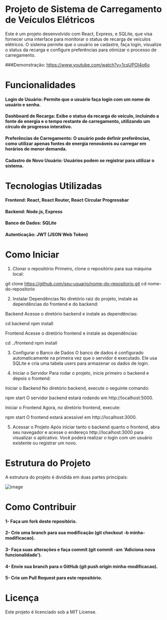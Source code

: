 # Projeto de Sistema de Carregamento de Veículos Elétricos

Este é um projeto desenvolvido com React, Express, e SQLite, que visa fornecer uma interface para monitorar o status de recarga de veículos elétricos. O sistema permite que o usuário se cadastre, faça login, visualize o status da recarga e configure preferências para otimizar o processo de carregamento.

###Demonstração: https://www.youtube.com/watch?v=1csUPOI4o6o

# Funcionalidades

#### Login de Usuário: Permite que o usuário faça login com um nome de usuário e senha.
#### Dashboard de Recarga: Exibe o status da recarga do veículo, incluindo a fonte de energia e o tempo restante de carregamento, utilizando um círculo de progresso interativo.
#### Preferências de Carregamento: O usuário pode definir preferências, como utilizar apenas fontes de energia renováveis ou carregar em horários de menor demanda.
#### Cadastro de Novo Usuário: Usuários podem se registrar para utilizar o sistema.

# Tecnologias Utilizadas

#### Frontend: React, React Router, React Circular Progressbar
#### Backend: Node.js, Express
#### Banco de Dados: SQLite
#### Autenticação: JWT (JSON Web Token)

# Como Iniciar

1. Clonar o repositório
Primeiro, clone o repositório para sua máquina local:

git clone https://github.com/seu-usuario/nome-do-repositorio.git
cd nome-do-repositorio

2. Instalar Dependências
No diretório raiz do projeto, instale as dependências do frontend e do backend:

Backend
Acesse o diretório backend e instale as dependências:

cd backend
npm install

Frontend
Acesse o diretório frontend e instale as dependências:

cd ../frontend
npm install

3. Configurar o Banco de Dados
O banco de dados é configurado automaticamente na primeira vez que o servidor é executado. Ele usa SQLite e cria uma tabela users para armazenar os dados de login.

4. Iniciar o Servidor
Para rodar o projeto, inicie primeiro o backend e depois o frontend:

Iniciar o Backend
No diretório backend, execute o seguinte comando:

npm start
O servidor backend estará rodando em http://localhost:5000.

Iniciar o Frontend
Agora, no diretório frontend, execute:

npm start
O frontend estará acessível em http://localhost:3000.

5. Acessar o Projeto
Após iniciar tanto o backend quanto o frontend, abra seu navegador e acesse o endereço http://localhost:3000 para visualizar o aplicativo. Você poderá realizar o login com um usuário existente ou registrar um novo.

# Estrutura do Projeto
A estrutura do projeto é dividida em duas partes principais:

![image](https://github.com/user-attachments/assets/b57b43de-4bd0-4def-b6e9-43b2015d4b7e)

# Como Contribuir

#### 1- Faça um fork deste repositório.
#### 2- Crie uma branch para sua modificação (git checkout -b minha-modificacao).
#### 3- Faça suas alterações e faça commit (git commit -am 'Adiciona nova funcionalidade').
#### 4- Envie sua branch para o GitHub (git push origin minha-modificacao).
#### 5- Crie um Pull Request para este repositório.

# Licença

Este projeto é licenciado sob a MIT License.
